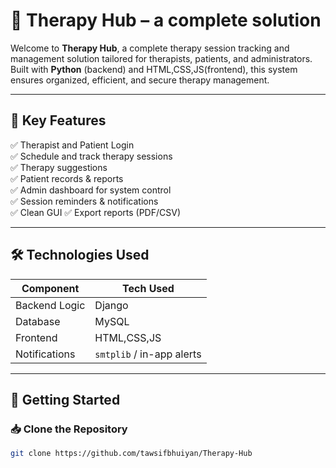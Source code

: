 # 🧠 Therapy Hub – a complete solution

Welcome to **Therapy Hub**, a complete therapy session tracking and management solution tailored for therapists, patients, and administrators.  
Built with **Python** (backend) and HTML,CSS,JS(frontend), this system ensures organized, efficient, and secure therapy management.

---


## 🎯 Key Features

✅ Therapist and Patient Login  
✅ Schedule and track therapy sessions  
✅ Therapy suggestions  
✅ Patient records & reports  
✅ Admin dashboard for system control    
✅ Session reminders & notifications  
✅ Clean GUI 
✅ Export reports (PDF/CSV)

---

## 🛠️ Technologies Used

| Component       | Tech Used                 |
|----------------|--------------------------- |
| Backend Logic   | Django                    |
| Database        | MySQL                     |
| Frontend        | HTML,CSS,JS               |
| Notifications   | `smtplib` / in-app alerts |

---


## 🚀 Getting Started

### 📥 Clone the Repository

```bash
git clone https://github.com/tawsifbhuiyan/Therapy-Hub

